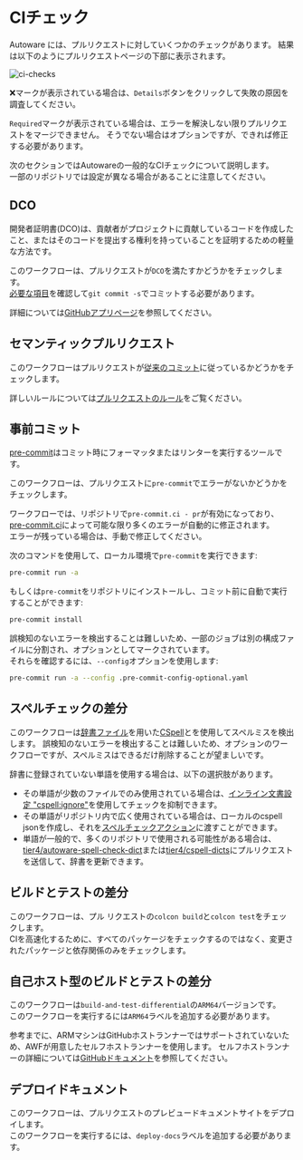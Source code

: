 # CIチェック

Autoware には、プルリクエストに対していくつかのチェックがあります。
結果は以下のようにプルリクエストページの下部に表示されます。

![ci-checks](images/ci-checks.png)

❌マークが表示されている場合は、`Details`ボタンをクリックして失敗の原因を調査してください。

`Required`マークが表示されている場合は、エラーを解決しない限りプルリクエストをマージできません。
そうでない場合はオプションですが、できれば修正する必要があります。

次のセクションではAutowareの一般的なCIチェックについて説明します。  
一部のリポジトリでは設定が異なる場合があることに注意してください。

## DCO

開発者証明書(DCO)は、貢献者がプロジェクトに貢献しているコードを作成したこと、またはそのコードを提出する権利を持っていることを証明するための軽量な方法です。

このワークフローは、プルリクエストが`DCO`を満たすかどうかをチェックします。  
[必要な項目](https://developercertificate.org/)を確認して`git commit -s`でコミットする必要があります。

詳細については[GitHubアプリページ](https://github.com/apps/dco)を参照してください。

## セマンティックプルリクエスト

このワークフローはプルリクエストが[従来のコミット](https://www.conventionalcommits.org/en/v1.0.0/)に従っているかどうかをチェックします。

詳しいルールについては[プルリクエストのルール](index.md#pull-request-rules)をご覧ください。

## 事前コミット

[pre-commit](https://pre-commit.com/)はコミット時にフォーマッタまたはリンターを実行するツールです。

このワークフローは、プルリクエストに`pre-commit`でエラーがないかどうかをチェックします。

ワークフローでは、リポジトリで`pre-commit.ci - pr`が有効になっており、[pre-commit.ci](https://pre-commit.ci/)によって可能な限り多くのエラーが自動的に修正されます。  
エラーが残っている場合は、手動で修正してください。

次のコマンドを使用して、ローカル環境で`pre-commit`を実行できます:

```bash
pre-commit run -a
```

もしくは`pre-commit`をリポジトリにインストールし、コミット前に自動で実行することができます:

```bash
pre-commit install
```

誤検知のないエラーを検出することは難しいため、一部のジョブは別の構成ファイルに分割され、オプションとしてマークされています。  
それらを確認するには、`--config`オプションを使用します:

```bash
pre-commit run -a --config .pre-commit-config-optional.yaml
```

## スペルチェックの差分

このワークフローは[辞書ファイル](https://github.com/tier4/autoware-spell-check-dict/blob/main/.cspell.json)を用いた[CSpell](https://github.com/streetsidesoftware/cspell)とを使用してスペルミスを検出します。
誤検知のないエラーを検出することは難しいため、オプションのワークフローですが、スペルミスはできるだけ削除することが望ましいです。

辞書に登録されていない単語を使用する場合は、以下の選択肢があります。

- その単語が少数のファイルでのみ使用されている場合は、[インライン文書設定 "cspell:ignore"](https://cspell.org/configuration/document-settings/)を使用してチェックを抑制できます。
- その単語がリポジトリ内で広く使用されている場合は、ローカルのcspell jsonを作成し、それを[スペルチェックアクション](https://github.com/autowarefoundation/autoware-github-actions/tree/main/spell-check)に渡すことができます。
- 単語が一般的で、多くのリポジトリで使用される可能性がある場合は、[tier4/autoware-spell-check-dict](https://github.com/tier4/autoware-spell-check-dict)または[tier4/cspell-dicts](https://github.com/tier4/cspell-dicts)にプルリクエストを送信して、辞書を更新できます。

## ビルドとテストの差分

このワークフローは、プル リクエストの`colcon build`と`colcon test`をチェックします。  
CIを高速化するために、すべてのパッケージをチェックするのではなく、変更されたパッケージと依存関係のみをチェックします。

## 自己ホスト型のビルドとテストの差分

このワークフローは`build-and-test-differential`の`ARM64`バージョンです。  
このワークフローを実行するには`ARM64`ラベルを追加する必要があります。

参考までに、ARMマシンはGitHubホストランナーではサポートされていないため、AWFが用意したセルフホストランナーを使用します。 
セルフホストランナーの詳細については[GitHubドキュメント](https://docs.github.com/en/actions/hosting-your-own-runners/about-self-hosted-runners)を参照してください。

## デプロイドキュメント

このワークフローは、プルリクエストのプレビュードキュメントサイトをデプロイします。  
このワークフローを実行するには、`deploy-docs`ラベルを追加する必要があります。
